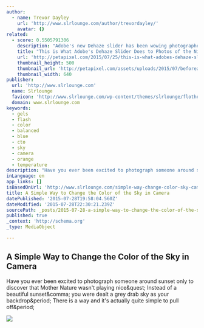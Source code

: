 ```yaml
---
author:
  - name: Trevor Dayley
    url: 'http://www.slrlounge.com/author/trevordayley/'
    avatar: {}
related:
  - score: 0.5505791306
    description: "Adobe's new Dehaze slider has been wowing photographers since it was launched for Lightroom and Adobe Camera RAW last month. We've seen what it can do for haze, rainy days, and blizzards, but there's yet another interesting application: enhancing photos of the starry night sky."
    title: "This is What Adobe's Dehaze Slider Does to Photos of the Night Sky"
    url: 'http://petapixel.com/2015/07/25/this-is-what-adobes-dehaze-slider-does-to-photos-of-the-night-sky/'
    thumbnail_height: 500
    thumbnail_url: 'http://petapixel.com/assets/uploads/2015/07/beforeafter2.jpg'
    thumbnail_width: 640
publisher:
  url: 'http://www.slrlounge.com'
  name: Slrlounge
  favicon: 'http://www.slrlounge.com/wp-content/themes/slrlounge/flotheme/assets/favicon.ico'
  domain: www.slrlounge.com
keywords:
  - gels
  - flash
  - color
  - balanced
  - blue
  - cto
  - sky
  - camera
  - orange
  - temperature
description: "Have you ever been excited to photograph someone around sunset only to discover that Mother Nature wasn't playing nice? Instead of a beautiful sunset, you were dealt a grey drab sky as your backdrop. There is a way and it's actually quite simple to pull off."
inLanguage: en
app_links: []
isBasedOnUrl: 'http://www.slrlounge.com/simple-way-change-color-sky-camera/'
title: A Simple Way to Change the Color of the Sky in Camera
datePublished: '2015-07-28T19:58:04.560Z'
dateModified: '2015-07-28T22:30:21.239Z'
sourcePath: _posts/2015-07-28-a-simple-way-to-change-the-color-of-the-sky-in-camera.md
published: true
_context: 'http://schema.org'
_type: MediaObject

---
```

<article style=""><h1>A Simple Way to Change the Color of the Sky in Camera</h1><p>Have you ever been excited to photograph someone around sunset only to discover that Mother Nature wasn't playing nice&amp;quest; Instead of a beautiful sunset&amp;comma; you were dealt a grey drab sky as your backdrop&amp;period; There is a way and it's actually quite simple to pull off&amp;period;</p><img src="http://www.slrlounge.com/wp-content/uploads/2014/04/Enhancing-the-color-of-the-sky-using-gels.jpg" /></article>